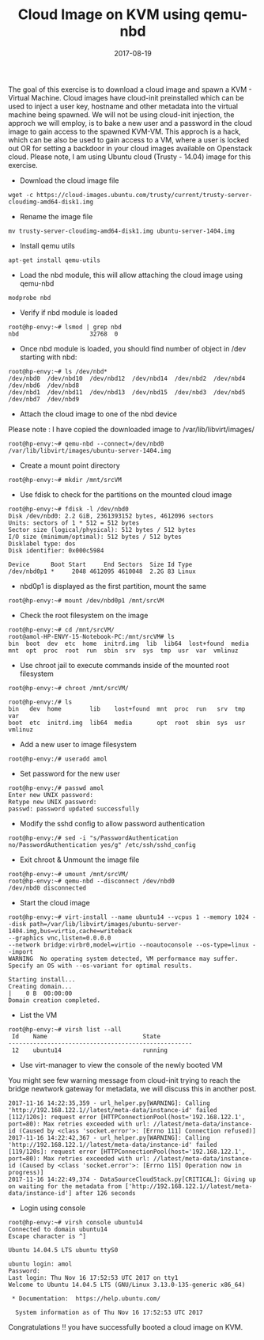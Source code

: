 ﻿---
layout: post
title:  "Cloud Image on KVM using qemu-nbd"
date:   2017-08-19
tags:
  - KVM
  - trusty-server-cloudimg-amd64-disk1.img
  - ubuntu
  - virsh
  - cloudimg
  - qemu-nbd
  - modprob
  - qemu-utils
  - virt-install
---

The goal of this exercise is to download a cloud image and spawn a KVM - Virtual Machine. Cloud images have cloud-init preinstalled which can be used to inject a user key, hostname and other metadata into the virtual machine being spawned. We will not be using cloud-init injection, the approch we will employ, is to bake a new user and a password in the cloud image to gain access to the spawned KVM-VM. This approch is a hack, which can be also be used to gain access to a VM, where a user is locked out OR for setting a backdoor in your cloud images available on Openstack cloud. Please note, I am using Ubuntu cloud (Trusty - 14.04) image for this exercise. 
 
* Download the cloud image file

``` 
wget -c https://cloud-images.ubuntu.com/trusty/current/trusty-server-cloudimg-amd64-disk1.img
```

* Rename the image file

```
mv trusty-server-cloudimg-amd64-disk1.img ubuntu-server-1404.img
```

* Install qemu utils

```
apt-get install qemu-utils
```

* Load the nbd module, this will allow attaching the cloud image using qemu-nbd  

```
modprobe nbd
```

* Verify if nbd module is loaded 

``` 
root@hp-envy:~# lsmod | grep nbd
nbd                    32768  0
```

* Once nbd module is loaded, you should find number of object in /dev starting with nbd:

```
root@hp-envy:~# ls /dev/nbd*
/dev/nbd0  /dev/nbd10  /dev/nbd12  /dev/nbd14  /dev/nbd2  /dev/nbd4  /dev/nbd6  /dev/nbd8
/dev/nbd1  /dev/nbd11  /dev/nbd13  /dev/nbd15  /dev/nbd3  /dev/nbd5  /dev/nbd7  /dev/nbd9
```

* Attach the cloud image to one of the nbd device

Please note : I have copied the downloaded image to /var/lib/libvirt/images/ 

```
root@hp-envy:~# qemu-nbd --connect=/dev/nbd0 /var/lib/libvirt/images/ubuntu-server-1404.img 
```

* Create a mount point directory 

```
root@hp-envy:~# mkdir /mnt/srcVM
```

* Use fdisk to check for the partitions on the mounted cloud image

```
root@hp-envy:~# fdisk -l /dev/nbd0
Disk /dev/nbd0: 2.2 GiB, 2361393152 bytes, 4612096 sectors
Units: sectors of 1 * 512 = 512 bytes
Sector size (logical/physical): 512 bytes / 512 bytes
I/O size (minimum/optimal): 512 bytes / 512 bytes
Disklabel type: dos
Disk identifier: 0x000c5984

Device      Boot Start     End Sectors  Size Id Type
/dev/nbd0p1 *     2048 4612095 4610048  2.2G 83 Linux
```

* nbd0p1 is displayed as the first partition, mount the same 

```
root@hp-envy:~# mount /dev/nbd0p1 /mnt/srcVM
```

* Check the root filesystem on the image

```
root@hp-envy:~# cd /mnt/srcVM/
root@amol-HP-ENVY-15-Notebook-PC:/mnt/srcVM# ls
bin  boot  dev  etc  home  initrd.img  lib  lib64  lost+found  media  mnt  opt  proc  root  run  sbin  srv  sys  tmp  usr  var  vmlinuz
```

* Use chroot jail to execute commands inside of the mounted root filesystem

```
root@hp-envy:~# chroot /mnt/srcVM/

root@hp-envy:/# ls
bin   dev  home        lib    lost+found  mnt  proc  run   srv  tmp  var
boot  etc  initrd.img  lib64  media       opt  root  sbin  sys  usr  vmlinuz
```

* Add a new user to image filesystem 

```
root@hp-envy:/# useradd amol
```

* Set password for the new user

```
root@hp-envy:/# passwd amol
Enter new UNIX password: 
Retype new UNIX password: 
passwd: password updated successfully
```

* Modify the sshd config to allow password authentication

```
root@hp-envy:/# sed -i "s/PasswordAuthentication no/PasswordAuthentication yes/g" /etc/ssh/sshd_config
```

* Exit chroot & Unmount the image file

``` 
root@hp-envy:~# umount /mnt/srcVM/
root@hp-envy:~# qemu-nbd --disconnect /dev/nbd0 
/dev/nbd0 disconnected
```

* Start the cloud image 

```
root@hp-envy:~# virt-install --name ubuntu14 --vcpus 1 --memory 1024 --disk path=/var/lib/libvirt/images/ubuntu-server-1404.img,bus=virtio,cache=writeback 
--graphics vnc,listen=0.0.0.0 
--network bridge:virbr0,model=virtio --noautoconsole --os-type=linux --import 
WARNING  No operating system detected, VM performance may suffer. Specify an OS with --os-variant for optimal results.

Starting install...
Creating domain...                                                                                                             |    0 B  00:00:00     
Domain creation completed.

```

* List the VM

```
root@hp-envy:~# virsh list --all
 Id    Name                           State
----------------------------------------------------
 12    ubuntu14                       running
```

* Use virt-manager to view the console of the newly booted VM

You might see few warning message from cloud-init trying to reach the bridge newtwork gateway for metadata, we will discuss this in another post.

```
2017-11-16 14:22:35,359 - url_helper.py[WARNING]: Calling 'http://192.168.122.1//latest/meta-data/instance-id' failed [112/120s]: request error [HTTPConnectionPool(host='192.168.122.1', port=80): Max retries exceeded with url: //latest/meta-data/instance-id (Caused by <class 'socket.error'>: [Errno 111] Connection refused)]
2017-11-16 14:22:42,367 - url_helper.py[WARNING]: Calling 'http://192.168.122.1//latest/meta-data/instance-id' failed [119/120s]: request error [HTTPConnectionPool(host='192.168.122.1', port=80): Max retries exceeded with url: //latest/meta-data/instance-id (Caused by <class 'socket.error'>: [Errno 115] Operation now in progress)]
2017-11-16 14:22:49,374 - DataSourceCloudStack.py[CRITICAL]: Giving up on waiting for the metadata from ['http://192.168.122.1//latest/meta-data/instance-id'] after 126 seconds
```

* Login using console 

```
root@hp-envy:~# virsh console ubuntu14
Connected to domain ubuntu14
Escape character is ^]

Ubuntu 14.04.5 LTS ubuntu ttyS0

ubuntu login: amol
Password: 
Last login: Thu Nov 16 17:52:53 UTC 2017 on tty1
Welcome to Ubuntu 14.04.5 LTS (GNU/Linux 3.13.0-135-generic x86_64)

 * Documentation:  https://help.ubuntu.com/

  System information as of Thu Nov 16 17:52:53 UTC 2017

```

Congratulations !! you have successfully booted a cloud image on KVM.

